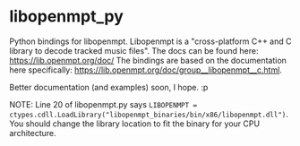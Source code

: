 # libopenmpt_py

Python bindings for libopenmpt. Libopenmpt is a "cross-platform C++ and C library to decode tracked music files".
The docs can be found here: <https://lib.openmpt.org/doc/>
The bindings are based on the documentation here specifically: <https://lib.openmpt.org/doc/group__libopenmpt__c.html>.

Better documentation (and examples) soon, I hope. :p

NOTE: Line 20 of libopenmpt.py says `LIBOPENMPT = ctypes.cdll.LoadLibrary("libopenmpt_binaries/bin/x86/libopenmpt.dll")`. You should change the library location to fit the binary for your CPU architecture.
